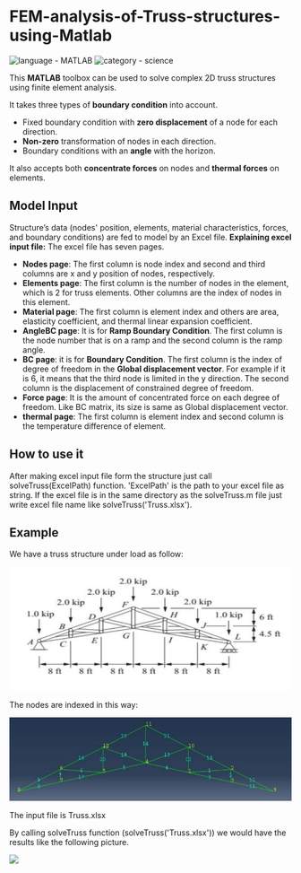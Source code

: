 # FEM-analysis-of-Truss-structures-using-Matlab

![language - MATLAB](https://img.shields.io/badge/language-MATLAB-blue)
![category - science](https://img.shields.io/badge/category-science-lightgrey)

This **MATLAB** toolbox can be used to solve complex 2D truss structures using finite element analysis.

It takes three types of **boundary condition** into account.
* Fixed boundary condition with **zero displacement** of a node for each direction.
* **Non-zero** transformation of nodes in each direction.
* Boundary conditions with an **angle** with the horizon.

It also accepts both **concentrate forces** on nodes and **thermal forces** on elements.
  
## Model Input
Structure’s data (nodes' position, elements, material characteristics, forces, and boundary conditions) are fed to model by an Excel file.
**Explaining excel input file:**
The excel file has seven pages.
* **Nodes page**: The first column is node index and second and third columns are x and y position of nodes, respectively.
* **Elements page**: The first column is the number of nodes in the element, which is 2 for truss elements. Other columns are the index of nodes in this element.
* **Material page**: The first column is element index and others are area, elasticity coefficient, and thermal linear expansion coefficient. 
* **AngleBC page**: It is for **Ramp Boundary Condition**. The first column is the node number that is on a ramp and the second column is the ramp angle.
* **BC page**: it is for **Boundary Condition**. The first column is the index of degree of freedom in the **Global displacement vector**. For example if it is 6, it means that the third node is limited in the y direction. The second column is the displacement of constrained degree of freedom.
* **Force page**: It is the amount of concentrated force on each degree of freedom. Like BC matrix, its size is same as Global displacement vector.
* **thermal page**: The first column is element index and second column is the temperature difference of element.

## How to use it
After making excel input file form the structure just call solveTruss(ExcelPath) function. 'ExcelPath' is the path to your excel file as string.
If the excel file is in the same directory as the solveTruss.m file just write excel file name like solveTruss('Truss.xlsx').
## Example
We have a truss structure under load as follow:
<p float="middle">
    <img src="readme_img/Structure.png" width="600">
</p>

The nodes are indexed in this way:

<p float="middle">
    <img src="readme_img/NodesIndex.png" width="600">
</p>

The input file is Truss.xlsx

By calling solveTruss function (solveTruss('Truss.xlsx')) we would have the results like the following picture.

<p float="middle">
    <img src="readme_img/Result.png" width="600">
</p>


